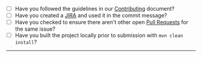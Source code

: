 - [ ] Have you followed the guidelines in our [Contributing](http://wildfly-swarm.io/community/contributing/) document?
- [ ] Have you created a [JIRA](https://issues.jboss.org/browse/SWARM) and used it in the commit message?
- [ ] Have you checked to ensure there aren't other open [Pull Requests](https://github.com/wildfly-swarm/wildfly-swarm/pulls) for the same issue?
- [ ] Have you built the project locally prior to submission with `mvn clean install`?

-----
